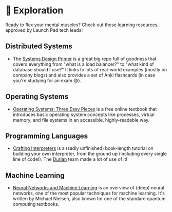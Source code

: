 # 🧗 Exploration

Ready to flex your mental muscles? Check out these learning resources,
approved by Launch Pad tech leads!

## Distributed Systems

* The [Systems Design Primer](https://github.com/donnemartin/system-design-primer)
  is a great big repo full of goodness that covers everything from
  "what is a load balancer?" to "what kind of database should I use?" It
  links to lots of real-world examples (mostly on company blogs) and also provides
  a set of Anki flashcards (in case you're studying for an exam 😅).

## Operating Systems

* [Operating Systems: Three Easy Pieces](http://pages.cs.wisc.edu/~remzi/OSTEP/)
  is a free online textbook that introduces basic operating system concepts like
  processes, virtual memory, and file systems in an accessible, highly-readable way.

## Programming Languages

* [Crafting Interpreters](http://www.craftinginterpreters.com)
  is a (sadly unfinished) book-length tutorial on building your own interpreter,
  from the ground up (including every single line of code!). The
  [Durian](https://github.com/ubclaunchpad/durian) team made a lot of use of it!

## Machine Learning

* [Neural Networks and Machine Learning](http://neuralnetworksanddeeplearning.com)
  is an overview of (deep) neural networks, one of the most popular techniques
  for machine learning. It's written by Michael Nielsen, also known for one
  of the standard quantum computing textbooks.
